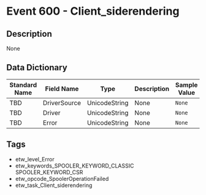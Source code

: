 # Event 600 - Client_siderendering

## Description
None

## Data Dictionary
|Standard Name|Field Name|Type|Description|Sample Value|
|---|---|---|---|---|
|TBD|DriverSource|UnicodeString|None|`None`|
|TBD|Driver|UnicodeString|None|`None`|
|TBD|Error|UnicodeString|None|`None`|

## Tags
* etw_level_Error
* etw_keywords_SPOOLER_KEYWORD_CLASSIC SPOOLER_KEYWORD_CSR
* etw_opcode_SpoolerOperationFailed
* etw_task_Client_siderendering